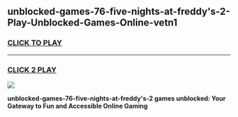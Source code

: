 
## unblocked-games-76-five-nights-at-freddy's-2-Play-Unblocked-Games-Online-vetn1
<h3>
<a href="https://premium76.site?title=unblocked-games-76-five-nights-at-freddy's-2&ref=24A">CLICK TO PLAY</a></h3>
<hr>

<h3>
<a href="https://premium76.site?title=unblocked-games-76-five-nights-at-freddy's-2&ref=24A">CLICK 2 PLAY</a>
  
</h3>

<a href="https://premium76.site?title=unblocked-games-76-five-nights-at-freddy's-2&ref=24A"><img src="https://clearcache.store/games.png"></a>


**unblocked-games-76-five-nights-at-freddy's-2 games unblocked: Your Gateway to Fun and Accessible Online Gaming**
